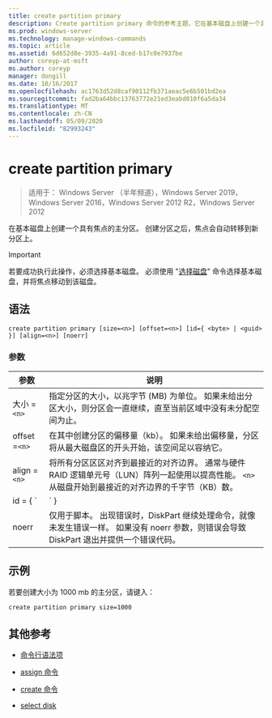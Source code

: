 ```yaml
---
title: create partition primary
description: Create partition primary 命令的参考主题，它在基本磁盘上创建一个具有焦点的主分区。
ms.prod: windows-server
ms.technology: manage-windows-commands
ms.topic: article
ms.assetid: 6d652d8e-3935-4a91-8ced-b17c0e7937be
author: coreyp-at-msft
ms.author: coreyp
manager: dongill
ms.date: 10/16/2017
ms.openlocfilehash: ac1763d52d8caf90112fb371aeac5e6b501bd2ea
ms.sourcegitcommit: fad2ba64bbc13763772e21ed3eabd010f6a5da34
ms.translationtype: MT
ms.contentlocale: zh-CN
ms.lasthandoff: 05/09/2020
ms.locfileid: "82993243"
---
```

# <a name="create-partition-primary"></a>create partition primary

> 适用于： Windows Server （半年频道），Windows Server 2019，Windows Server 2016，Windows Server 2012 R2，Windows Server 2012

在基本磁盘上创建一个具有焦点的主分区。 创建分区之后，焦点会自动转移到新分区上。

> [!IMPORTANT]
> 若要成功执行此操作，必须选择基本磁盘。 必须使用 "[选择磁盘](select-disk.md)" 命令选择基本磁盘，并将焦点移动到该磁盘。

## <a name="syntax"></a>语法

```
create partition primary [size=<n>] [offset=<n>] [id={ <byte> | <guid> }] [align=<n>] [noerr]
```

### <a name="parameters"></a>参数

| 参数 | 说明 |
| --------- | ----------- |
| 大小 =`<n>` | 指定分区的大小，以兆字节 (MB) 为单位。 如果未给出分区大小，则分区会一直继续，直至当前区域中没有未分配空间为止。 |
| offset =`<n>` | 在其中创建分区的偏移量（kb）。 如果未给出偏移量，分区将从最大磁盘区的开头开始，该空间足以容纳它。 |
| align =`<n>` | 将所有分区区区对齐到最接近的对齐边界。 通常与硬件 RAID 逻辑单元号（LUN）阵列一起使用以提高性能。 `<n>`从磁盘开始到最接近的对齐边界的千字节（KB）数。 |
| id = { `<byte>  | <guid>` } | 指定分区类型。 此参数仅供原始设备制造商（OEM）使用。 任何分区类型 byte 或 GUID 都可以与此参数一起指定。 DiskPart 不会检查分区类型的有效性，这只是为了确保它是十六进制格式的字节或 GUID。 **警告：** 创建具有此参数的分区可能会导致计算机出现故障或无法启动。 除非你是使用 gpt 磁盘的 OEM 或 IT 专业人员，否则不要使用此参数在 gpt 磁盘上创建分区。 相反，请始终使用[create partition efi](create-partition-efi.md)命令创建 efi 系统分区，使用[create partition Msr](create-partition-msr.md)命令创建 Microsoft 保留分区，并使用 create [partition primary](create-partition-primary.md)命令（不带`id={ <byte>  | <guid>`参数）在 gpt 磁盘上创建主分区。<p>**对于主启动记录（MBR）磁盘**，必须以十六进制格式为分区指定分区类型字节。 如果未指定此参数，则命令将创建类型`0x06`为的分区，该分区指定未安装文件系统。 示例包括：<ul><li>**LDM 数据分区：** 0x42</li><li>**恢复分区：** 0x27</li><li>**可识别的 OEM 分区：** 0x12、0X84、0XDE、0XFE、0xA0</li></ul><p>**对于 GUID 分区表（gpt）磁盘**，可以为要创建的分区指定分区类型 GUID。 可识别的 Guid 包括：<ul><li>**EFI 系统分区：** c12a7328-f81f-11d2-ba4b-00a0c93ec93b</li><li>**Microsoft 保留分区：** e3c9e316-0b5c-4db8-817d-f92df00215ae</li><li>**基本数据分区：** ebd0a0a2-b9e5-4433-87c0-68b6b72699c7</li><li>**LDM 元数据分区（动态磁盘）：** 5808c8aa-7e8f-42e0-85d2-e1e90434cfb3</li><li>**LDM 数据分区（动态磁盘）：** af9b60a0-1431-4f62-bc68-3311714a69ad</li><li>**恢复分区：** de94bba4-06d1-4d40-a16a-bfd50179d6ac<p>如果没有为 gpt 磁盘指定此参数，则该命令将创建一个基本数据分区。</li></ul> |
| noerr | 仅用于脚本。 出现错误时，DiskPart 继续处理命令，就像未发生错误一样。 如果没有 noerr 参数，则错误会导致 DiskPart 退出并提供一个错误代码。 |

## <a name="examples"></a>示例

若要创建大小为 1000 mb 的主分区，请键入：

```
create partition primary size=1000
```

## <a name="additional-references"></a>其他参考

- [命令行语法项](command-line-syntax-key.md)

- [assign 命令](assign.md)

- [create 命令](create.md)

- [select disk](select-disk.md)
